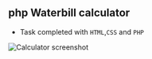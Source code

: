 
##  php Waterbill calculator

- Task completed with `HTML`,`CSS` and `PHP`

![Calculator screenshot](https://i.ibb.co/rvtrVVF/Screenshot-from-2023-04-18-13-35-02.png)
